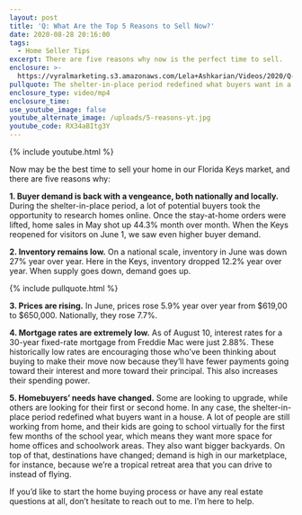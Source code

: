 ```yaml
---
layout: post
title: 'Q: What Are the Top 5 Reasons to Sell Now?'
date: 2020-08-28 20:16:00
tags:
  - Home Seller Tips
excerpt: There are five reasons why now is the perfect time to sell.
enclosure: >-
  https://vyralmarketing.s3.amazonaws.com/Lela+Ashkarian/Videos/2020/Q-+What+Are+the+Top+5+Reasons+to+Sell+Now_.mp4
pullquote: The shelter-in-place period redefined what buyers want in a house.
enclosure_type: video/mp4
enclosure_time:
use_youtube_image: false
youtube_alternate_image: /uploads/5-reasons-yt.jpg
youtube_code: RX34aBItg3Y
---
```


{% include youtube.html %}

Now may be the best time to sell your home in our Florida Keys market, and there are five reasons why:

**1\. Buyer demand is back with a vengeance, both nationally and locally.** During the shelter-in-place period, a lot of potential buyers took the opportunity to research homes online. Once the stay-at-home orders were lifted, home sales in May shot up 44.3% month over month. When the Keys reopened for visitors on June 1, we saw even higher buyer demand.&nbsp;

**2\. Inventory remains low.** On a national scale, inventory in June was down 27% year over year. Here in the Keys, inventory dropped 12.2% year over year. When supply goes down, demand goes up.&nbsp;

{% include pullquote.html %}

**3\. Prices are rising.** In June, prices rose 5.9% year over year from $619,00 to $650,000. Nationally, they rose 7.7%.&nbsp;

**4\. Mortgage rates are extremely low.** As of August 10, interest rates for a 30-year fixed-rate mortgage from Freddie Mac were just 2.88%. These historically low rates are encouraging those who’ve been thinking about buying to make their move now because they’ll have fewer payments going toward their interest and more toward their principal. This also increases their spending power.&nbsp;

**5\. Homebuyers’ needs have changed.** Some are looking to upgrade, while others are looking for their first or second home. In any case, the shelter-in-place period redefined what buyers want in a house. A lot of people are still working from home, and their kids are going to school virtually for the first few months of the school year, which means they want more space for home offices and schoolwork areas. They also want bigger backyards. On top of that, destinations have changed; demand is high in our marketplace, for instance, because we’re a tropical retreat area that you can drive to instead of flying.&nbsp;

If you’d like to start the home buying process or have any real estate questions at all, don’t hesitate to reach out to me. I’m here to help.